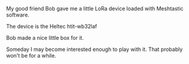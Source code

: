 My good friend Bob gave me a little LoRa device loaded with Meshtastic software.

The device is the Heltec htit-wb32laf

Bob made a nice little box for it.

Someday I may become interested enough to play with it. That probably won't be for a while.
